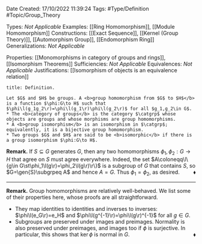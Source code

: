 <div class="topSpace"></div>

Date Created: 17/10/2022 11:39:24
Tags: #Type/Definition #Topic/Group_Theory

Types: <i>Not Applicable</i>
Examples: [[Ring Homomorphism]], [[Module Homomorphism]]
Constructions: [[Exact Sequence]], [[Kernel (Group Theory)]], [[Automorphism Group]], [[Endomorphism Ring]]
Generalizations: <i>Not Applicable</i>

Properties: [[Monomorphisms in category of groups and rings]], [[Isomorphism Theorems]]
Sufficiencies: <i>Not Applicable</i>
Equivalences: <i>Not Applicable</i>
Justifications: [[Isomorphism of objects is an equivalence relation]]

``` ad-Definition
title: Definition.

Let $G$ and $H$ be groups. A <b>group homomorphism from $G$ to $H$</b> is a function $\phi:G\to H$ such that $\phi\l(g_1g_2\r)=\phi\l(g_1\r)\phi\l(g_2\r)$ for all $g_1,g_2\in G$.
* The <b>category of groups</b> is the category $\catgrp$ whose objects are groups and whose morphisms are group homomorphisms.
* A <b>group isomorphism</b> is an isomorphism in $\catgrp$; equivalently, it is a bijective group homomorphism.
* Two groups $G$ and $H$ are said to be <b>isomorphic</b> if there is a group isomorphism $\phi:G\to H$.

```

<b>Remark.</b> If $S\subseteq G$ generates $G$, then any two homomorphisms $\phi_1,\phi_2:G\to H$ that agree on $S$ must agree everywhere. Indeed, the set $A\coloneqq\l\{g\in G\st\phi_1\l(g\r)=\phi_2\l(g\r)\r\}$ is a subgroup of $G$ that contains $S$, so $G=\gen{S}\subgrpeq A$ and hence $A=G$. Thus $\phi_1=\phi_2$, as desired.<span style="float:right;">$\blacklozenge$</span>

---

<b>Remark.</b> Group homomorphisms are relatively well-behaved. We list some of their properties here, whose proofs are all straightforward.
* They map identities to identities and inverses to inverses: $\phi\l(e_G\r)=e_H$ and $\phi\l(g^{-1}\r)=\phi\l(g\r)^{-1}$ for all $g\in G$.
* Subgroups are preserved under images and preimages. Normality is also preserved under preimages, and images too if $\phi$ is surjective. In particular, this shows that $\ker\phi$ is normal in $G$.<span style="float:right;">$\blacklozenge$</span>
